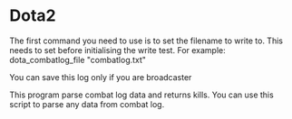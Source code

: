 # Dota2

The first command you need to use is to set the filename to write to. This needs to set before initialising the write test.
For example: 	dota_combatlog_file "combatlog.txt"

You can save this log only if you are broadcaster

This program parse combat log data and returns kills. You can use this script to parse any data from combat log. 
